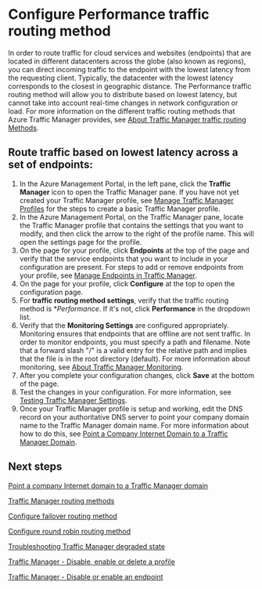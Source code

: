 <properties 
   pageTitle="Configure Performance traffic routing method | Windows Azure"
   description="This article will help you configure performance traffic routing method in Traffic Manager"
   services="traffic-manager"
   documentationCenter=""
   authors="joaoma"
   manager="carmonm"
   editor="tysonn" />
<tags
	ms.service="traffic-manager"
	ms.date="12/09/2015"
	wacn.date=""/>

# Configure Performance traffic routing method

In order to route traffic for cloud services and websites (endpoints) that are located in different datacenters across the globe (also known as regions), you can direct incoming traffic to the endpoint with the lowest latency from the requesting client. Typically, the datacenter with the lowest latency corresponds to the closest in geographic distance. The Performance traffic routing method will allow you to distribute based on lowest latency, but cannot take into account real-time changes in network configuration or load. For more information on the different traffic routing methods that Azure Traffic Manager provides, see [About Traffic Manager traffic routing Methods](/documentation/articles/traffic-manager-load-balancing-methods).

## Route traffic based on lowest latency across a set of endpoints:

1. In the Azure Management Portal, in the left pane, click the **Traffic Manager** icon to open the Traffic Manager pane. If you have not yet created your Traffic Manager profile, see [Manage Traffic Manager Profiles](/documentation/articles/traffic-manager-manage-profiles) for the steps to create a basic Traffic Manager profile.
2. In the Azure Management Portal, on the Traffic Manager pane, locate the Traffic Manager profile that contains the settings that you want to modify, and then click the arrow to the right of the profile name. This will open the settings page for the profile.
3. On the page for your profile, click **Endpoints** at the top of the page and verify that the service endpoints that you want to include in your configuration are present. For steps to add or remove endpoints from your profile, see [Manage Endpoints in Traffic Manager](/documentation/articles/traffic-manager-endpoints).
4. On the page for your profile, click **Configure** at the top to open the configuration page.
5. For **traffic routing method settings**, verify that the traffic routing method is **Performance*. If it's not, click **Performance** in the dropdown list.
6. Verify that the **Monitoring Settings** are configured appropriately. Monitoring ensures that endpoints that are offline are not sent traffic. In order to monitor endpoints, you must specify a path and filename. Note that a forward slash "/" is a valid entry for the relative path and implies that the file is in the root directory (default). For more information about monitoring, see [About Traffic Manager Monitoring](/documentation/articles/traffic-manager-monitoring).
7. After you complete your configuration changes, click **Save** at the bottom of the page.
8. Test the changes in your configuration. For more information, see [Testing Traffic Manager Settings](/documentation/articles/traffic-manager-testing-settings).
9. Once your Traffic Manager profile is setup and working, edit the DNS record on your authoritative DNS server to point your company domain name to the Traffic Manager domain name. For more information about how to do this, see [Point a Company Internet Domain to a Traffic Manager Domain](/documentation/articles/traffic-manager-point-internet-domain).

## Next steps


[Point a company Internet domain to a Traffic Manager domain](/documentation/articles/traffic-manager-point-internet-domain)

[Traffic Manager routing methods](/documentation/articles/traffic-manager-routing-methods)

[Configure failover routing method](/documentation/articles/traffic-manager-configure-failover-routing-method)

[Configure round robin routing method](/documentation/articles/traffic-manager-configure-round-robin-routing-method)

[Troubleshooting Traffic Manager degraded state](/documentation/articles/traffic-manager-troubleshooting-degraded)

[Traffic Manager - Disable, enable or delete a profile](/documentation/articles/disable-enable-or-delete-a-profile)

[Traffic Manager - Disable or enable an endpoint](/documentation/articles/disable-or-enable-an-endpoint)
 

